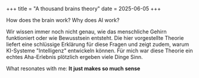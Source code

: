 +++
title = "A thousand brains theory"
date = 2025-06-05
+++

How does the brain work? Why does AI work?

Wir wissen immer noch nicht genau, wie das menschliche Gehirn funktioniert oder wie Bewusstsein entsteht. Die hier vorgestellte Theorie liefert eine schlüssige Erklärung für diese Fragen und zeigt zudem, warum KI-Systeme "Intelligenz" entwickeln können. Für mich war diese Theorie ein echtes Aha-Erlebnis plötzlich ergeben viele Dinge Sinn.

What resonates with me:
**It just makes so much sense**